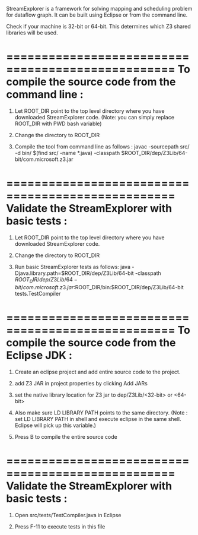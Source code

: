 StreamExplorer is a framework for solving mapping and scheduling problem for dataflow graph.
It can be built using Eclipse or from the command line.

Check if your machine is 32-bit or 64-bit.
This determines which Z3 shared libraries will be used.

==================================================
To compile the source code from the command line :
==================================================

1. Let ROOT_DIR point to the top level directory where you have downloaded StreamExplorer code.
   (Note: you can simply replace ROOT_DIR with PWD bash variable)

2. Change the directory to ROOT_DIR 

3. Compile the tool from command line as follows :
javac -sourcepath src/ -d bin/ $(find src/ -name *.java) -classpath $ROOT_DIR/dep/Z3Lib/64-bit/com.microsoft.z3.jar

==================================================
Validate the StreamExplorer with basic tests :
==================================================

1. Let ROOT_DIR point to the top level directory where you have downloaded StreamExplorer code.

2. Change the directory to ROOT_DIR 

3. Run basic StreamExplorer tests as follows:
java -Djava.library.path=$ROOT_DIR/dep/Z3Lib/64-bit -classpath $ROOT_DIR/dep/Z3Lib/64-bit/com.microsoft.z3.jar:$ROOT_DIR/bin:$ROOT_DIR/dep/Z3Lib/64-bit tests.TestCompiler

==================================================
To compile the source code from the Eclipse JDK :
==================================================

1. Create an eclipse project and add entire source code to the project.

2. add Z3 JAR in project properties by clicking Add JARs

3. set the native library location for Z3 jar to dep/Z3Lib/<32-bit> or <64-bit> 

4. Also make sure LD LIBRARY PATH points to the same directory.
   (Note : set LD LIBRARY PATH in shell and execute eclipse in the same shell. Eclipse will pick up this variable.)

5. Press <Ctrl> B to compile the entire source code

==================================================
Validate the StreamExplorer with basic tests :
==================================================

1. Open src/tests/TestCompiler.java in Eclipse

2. Press <Ctrl> F-11 to execute tests in this file
